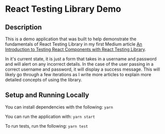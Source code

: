 # React Testing Library Demo

## Description
This is a demo application that was built to help demonstrate the fundamentals of React Testing Library in my first Medium article [An Introduction to Testing React Components with React Testing Library](https://medium.com/@sebastian.southern/an-introduction-to-testing-react-components-with-react-testing-library-e7fe7d6d3684).

In it's current state, it is just a form that takes in a username and password and will alert on any incorrect details. In the case of the user passing in a correct username and password, it will display a success message. This will likely go through a few iterations as I write more articles to explain more detailed concepts of using the library.

## Setup and Running Locally
You can install dependencies with the following: `yarn`

You can run the application with: `yarn start`

To run tests, run the following: `yarn test`

